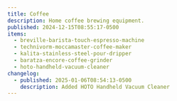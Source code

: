 ```yaml
---
title: Coffee
description: Home coffee brewing equipment.
published: 2024-12-15T08:55:17-0500
items:
  - breville-barista-touch-espresso-machine
  - technivorm-moccamaster-coffee-maker
  - kalita-stainless-steel-pour-dripper
  - baratza-encore-coffee-grinder
  - hoto-handheld-vacuum-cleaner
changelog:
  - published: 2025-01-06T08:54:13-0500
    description: Added HOTO Handheld Vacuum Cleaner
---
```

